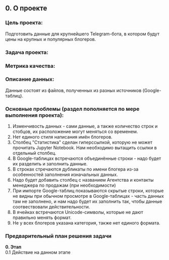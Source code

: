 ## 0. О проекте

### Цель проекта:
Подготовить данные для крупнейшего Telegram-бота, в котором будут цены на крупных и популярных блогеров.


### Задача проекта:


### Метрика качества:


### Описание данных:

Данные состоят из файлов, полученных из разных источников (Google-таблиц).


### Основные проблемы (раздел пополняется по мере выполнения проекта):
1. Изменчивость данных - сами данные, а также количество строк и стобцов, их расположение могут меняться со временем.
2. Нет единого стиля написания имён блогеров.  
3. Столбец "Статистика" сделан гиперссылкой, которую не может прочитать Jupyter Notebook. Нам необходимо вытащить ссылки в отдельный столбец.
4. В Google-таблицах встречаются объединённые строки - надо будет их разделить и заполнить данные.
5. В строках стречаются дубликаты по имени блогера из-за особенностей заполнения изначальных данных.
6. Надо будет добавить столбец с названием Агентства и контакты менеджера по продажам (при необходимости)
7. При импорте Google-таблиц показываются скрытые строки, которые не видны при обычном просмотре в Google-таблицах - часть данных там не заполнено, и нам надо будет их заполнить так, чтобы данные соотвествовали действительности.
8. В ячейках встречаются Unicode-символы, которые не дают правильно менять формат.
9. Не у всех блогеров указана категория, также нет единого формата.

### Предварительный план решения задачи

**0. Этап**  
0.1 Действие на данном этапе
